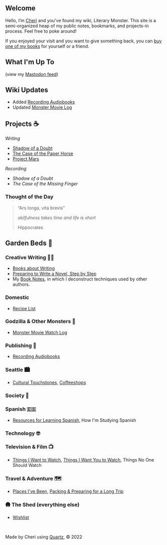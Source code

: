 

## Welcome 

Hello, I’m [Cheri](https://cheri.omg.lol) and you've found my wiki, Literary Monster. This site is a semi-organized heap of my public notes, bookmarks, and projects-in process. Feel free to poke around!

If you enjoyed your visit and you want to give something back, you can [buy one of my books](http://www.cheribaker.com) for yourself or a friend. 

## What I'm Up To

<script src="https://status.lol/cheri.js?time&pretty"></script>

(view my [Mastodon feed](/notes/mastodon.md))

## Wiki Updates

* Added [Recording Audiobooks](/notes/recording-audiobooks.md)
* Updated [Monster Movie Log](/notes/monster-watch.md)

## Projects ☕

*Writing*
- [Shadow of a Doubt](/notes/shadow-doubt.md)
- [The Case of the Paper Horse](/notes/paper-horse.md)
- [Project Mars](/notes/project-mars.md)

*Recording*
- *Shadow of a Doubt*
- *The Case of the Missing Finger*

### Thought of the Day

> “Ars longa, vita brevis"
> 
> *skilfulness takes time and life is short*
> 
> Hippocrates


## Garden Beds 🌲

### **Creative Writing** ✍🏻

- [Books about Writing](/notes/books-about-writing.md)
- [Preparing to Write a Novel, Step by Step](/notes/prep-a-novel.md)
- My [Book Notes](https://blog.literary.monster/tags/book-notes/), in which I deconstruct techniques used by other authors.

### **Domestic**

- [Recipe List](/notes/recipe-list.md)

###  **Godzilla & Other Monsters** 🏯

* [Monster Movie Watch Log](/notes/monster-watch.md)

###  **Publishing** 📖

- [Recording Audiobooks](/notes/recording-audiobooks.md)

### **Seattle** 🏙️

- [Cultural Touchstones](/notes/culture.md), [Coffeeshops](/notes/coffeeshops.md)

###  **Society** 🤔

### **Spanish** 🇪🇸

* [Resources for Learning Spanish](/notes/spanish-learning-resources.md), How I'm Studying Spanish

### **Technology** 🤓

### **Television & Film** 📺

- [Things I Want to Watch](/notes/want-to-watch.md), [Things I Want You to Watch](/notes/you-should-watch.md), Things No One Should Watch

### **Travel & Adventure** 🗺️

- [Places I've Been](/notes/places.md), [Packing & Preparing for a Long Trip](/notes/packing.md)

###  🛖 **The Shed (everything else)**

* [Wishlist](/notes/wishlist.md)


<br>

Made by Cheri using [Quartz](https://github.com/jackyzha0/quartz), © 2022

